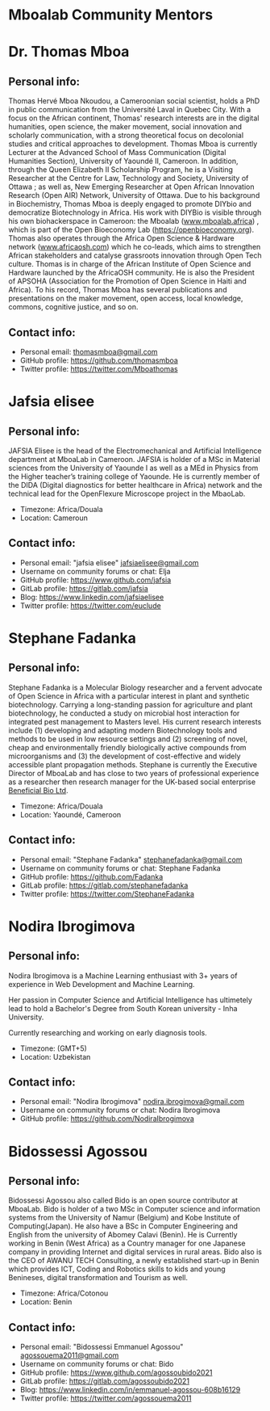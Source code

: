 # Mboalab Community Mentors

# Dr. Thomas Mboa
## Personal info:
Thomas Hervé Mboa Nkoudou, a Cameroonian social scientist, holds a PhD in public communication from the Université Laval in Quebec City. With a focus on the African continent, Thomas' research interests are in the digital humanities, open science, the maker movement, social innovation and scholarly communication, with a strong theoretical focus on decolonial studies and critical approaches to development.
Thomas Mboa is currently Lecturer at the Advanced School of Mass Communication (Digital Humanities Section), University of Yaoundé II, Cameroon. In addition, through the Queen Elizabeth II Scholarship Program, he is a Visiting Researcher at the Centre for Law, Technology and Society, University of Ottawa ; as well as, New Emerging Researcher at Open African Innovation Research (Open AIR) Network, University of Ottawa.
Due to his background in Biochemistry, Thomas Mboa is deeply engaged to promote DIYbio and democratize Biotechnology in Africa. His work with DIYBio is visible through his own biohackerspace in Cameroon: the Mboalab (www.mboalab.africa) , which is part of the Open Bioeconomy Lab (https://openbioeconomy.org).
Thomas also operates through the Africa Open Science & Hardware network (www.africaosh.com) which he co-leads, which aims to strengthen African stakeholders and catalyse grassroots innovation through Open Tech culture. Thomas is in charge of the African Institute of Open Science and Hardware launched by the AfricaOSH community. He is also the President of APSOHA (Association for the Promotion of Open Science in Haiti and Africa).
To his record, Thomas Mboa has several publications and presentations on the maker movement, open access, local knowledge, commons, cognitive justice, and so on.
## Contact info:
- Personal email: <thomasmboa@gmail.com>
- GitHub profile: https://github.com/thomasmboa
- Twitter profile: https://twitter.com/Mboathomas

# Jafsia elisee
## Personal info:
JAFSIA Elisee is the head of the Electromechanical and Artificial Intelligence department at MboaLab in Cameroon.
JAFSIA is holder of a MSc in Material sciences from the University of Yaounde I as well as a MEd in Physics from the Higher teacher’s training college of Yaounde. 
He is currently member of the DIDA (Digital diagnostics for better healthcare in Africa) network and the technical lead for the OpenFlexure Microscope project in the MbaoLab.

- Timezone: Africa/Douala
- Location: Cameroun

## Contact info:
- Personal email: "jafsia elisee" <jafsiaelisee@gmail.com>
- Username on community forums or chat: Elja
- GitHub profile: https://www.github.com/jafsia
- GitLab profile: https://gitlab.com/jafsia
- Blog: https://www.linkedin.com/jafsiaelisee
- Twitter profile: https://twitter.com/euclude


# Stephane Fadanka
## Personal info:
Stephane Fadanka is a Molecular Biology researcher and a fervent advocate of Open Science in Africa with a particular interest in plant and synthetic biotechnology. 
Carrying a long-standing passion for agriculture and plant biotechnology, he conducted a study on microbial host interaction for integrated pest management to Masters level.
His current research interests include (1) developing and adapting modern Biotechnology tools and methods to be used in low resource settings and (2) screening of novel, cheap and environmentally friendly biologically active compounds from microorganisms and (3) the development of cost-effective and widely accessible plant propagation methods. 
Stephane is currently the Executive Director of MboaLab and has close to two years of professional experience as a researcher then research manager for the UK-based social enterprise [Beneficial Bio Ltd](https://beneficial.bio/).

- Timezone: Africa/Douala
- Location: Yaoundé, Cameroon

## Contact info:
- Personal email: "Stephane Fadanka" <stephanefadanka@gmail.com>
- Username on community forums or chat: Stephane Fadanka
- GitHub profile: https://github.com/Fadanka
- GitLab profile: https://gitlab.com/stephanefadanka
- Twitter profile: https://twitter.com/StephaneFadanka


# Nodira Ibrogimova
## Personal info:
Nodira Ibrogimova is a Machine Learning enthusiast with 3+ years of experience in Web Development and Machine Learning.

Her passion in Computer Science and Artificial Intelligence has ultimetely lead to hold a Bachelor's Degree from South Korean university - Inha University.

Currently researching and working on early diagnosis tools.

- Timezone: (GMT+5)
- Location: Uzbekistan

## Contact info:
- Personal email: "Nodira Ibrogimova" <nodira.ibrogimova@gmail.com>
- Username on community forums or chat: Nodira Ibrogimova
- GitHub profile: https://github.com/NodiraIbrogimova

# Bidossessi Agossou
## Personal info:
Bidossessi Agossou also called Bido is an open source contributor at MboaLab.
Bido is holder of a two MSc in Computer science and information systems from the University of Namur (Belgium) and Kobe Institute of Computing(Japan). He also have a BSc in Computer Engineering and English from the university of Abomey Calavi (Benin).
He is Currently working in Benin (West Africa) as a Country manager for one Japanese company in providing Internet and digital services in rural areas. Bido also is the CEO of AWANU TECH Consulting, a newly established start-up in Benin which provides ICT, Coding and Robotics skills to kids and young Benineses, digital transformation and Tourism as well.

- Timezone: Africa/Cotonou
- Location: Benin

## Contact info:
- Personal email: "Bidossessi Emmanuel Agossou" <agossouema2011@gmail.com>
- Username on community forums or chat: Bido
- GitHub profile: https://www.github.com/agossoubido2021
- GitLab profile: https://gitlab.com/agossoubido2021
- Blog: https://www.linkedin.com/in/emmanuel-agossou-608b16129
- Twitter profile: https://twitter.com/agossouema2011
